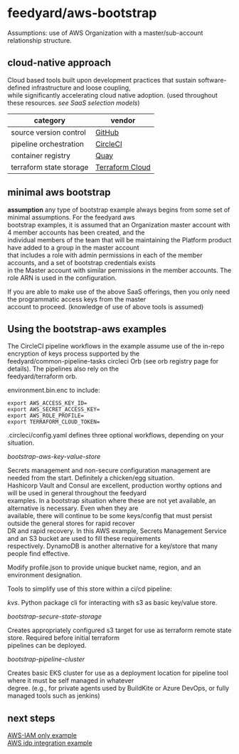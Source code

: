 # feedyard/aws-bootstrap

Assumptions: use of AWS Organization with a master/sub-account relationship structure.  
  
## cloud-native approach

Cloud based tools built upon development practices that sustain software-defined infrastructure and loose coupling,  
while significantly accelerating cloud native adoption. (used throughout these resources. _see SaaS selection models_)  


| category                | vendor                                  |
|-------------------------|-----------------------------------------|
| source version control  | [GitHub](https://github.com)            |
| pipeline orchestration  | [CircleCI](https://circleci.com)        |
| container registry      | [Quay](https://quay.io)                 |
| terraform state storage | [Terraform Cloud](https://terraform.io) |

## minimal aws bootstrap

__assumption__ any type of bootstrap example always begins from some set of minimal assumptions.  For the feedyard aws  
bootstrap examples, it is assumed that an Organization master account with 4 member accounts has been created, and the  
individual members of the team that will be maintaining the Platform product have added to a group in the master account  
that includes a role with admin permissions in each of the member accounts, and a set of bootstrap credentials exists  
in the Master account with similar permissions in the member accounts. The role ARN is used in the configuration.   

If you are able to make use of the above SaaS offerings, then you only need the programmatic access keys from the master  
account to proceed. (knowledge of use of above tools is assumed)

## Using the bootstrap-aws examples

The CircleCI pipeline workflows in the example assume use of the in-repo encryption of keys process supported by the  
feedyard/common-pipeline-tasks circleci Orb (see orb registry page for details). The pipelines also rely on the  
feedyard/terraform orb.  

environment.bin.enc to include:
```text
export AWS_ACCESS_KEY_ID=
export AWS_SECRET_ACCESS_KEY=
export AWS_ROLE_PROFILE=
export TERRAFORM_CLOUD_TOKEN=
```

.circleci/config.yaml defines three optional workflows, depending on your situation.

*bootstrap-aws-key-value-store*  

Secrets management and non-secure configuration management are needed from the start. Definitely a chicken/egg situation.  
Hashicorp Vault and Consul are excellent, production worthy options and will be used in general throughout the feedyard  
examples. In a bootstrap situation where these are not yet available, an alternative is necessary. Even when they are  
available, there will continue to be some keys/config that must persist outside the general stores for rapid recover  
DR and rapid recovery. In this AWS example, Secrets Management Service and an S3 bucket are used to fill these requirements  
respectively. DynamoDB is another alternative for a key/store that many people find effective.  

Modify profile.json to provide unique bucket name, region, and an environment designation.

Tools to simplify use of this store within a ci/cd pipeline:  

_kvs_. Python package cli for interacting with s3 as basic key/value store.

*bootstrap-secure-state-storage*  

Creates appropriately configured s3 target for use as terraform remote state store. Required before initial terraform  
pipelines can be deployed.  


*bootstrap-pipeline-cluster*  

Creates basic EKS cluster for use as a deployment location for pipeline tool where it must be self managed in whatever  
degree. (e.g., for private agents used by BuildKite or Azure DevOps, or fully managed tools such as jenkins)  


## next steps
[AWS-IAM only example](https://github.com/feedyard/baseline-aws-auth-iam-only)  
[AWS idp integration example](https://github.com/feedyard/baseline-aws-auth-idp)
